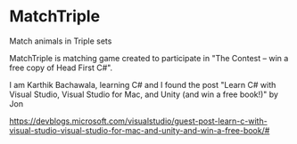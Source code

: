 # MatchTriple
Match animals in Triple sets

MatchTriple is matching game created to participate in "The Contest – win a free copy of Head First C#".

I am Karthik Bachawala, learning C# and I found the post "Learn C# with Visual Studio, Visual Studio for Mac, and Unity (and win a free book!)" by Jon 

https://devblogs.microsoft.com/visualstudio/guest-post-learn-c-with-visual-studio-visual-studio-for-mac-and-unity-and-win-a-free-book/#
